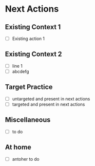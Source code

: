 # Next Actions

## Existing Context 1

- [ ] Existing action 1

## Existing Context 2

- [ ] line 1 [](asdfasdf)
- [ ] abcdefg
[](ASDFASDF)

## Target Practice

- [ ] untargeted and present in next actions [](ntarpres)
- [ ] targeted and present in next actions [](targpres)

## Miscellaneous

- [ ] to do [](sy5JH5vj)

## At home

- [ ] antoher to do [](Cl2OY6ni)
